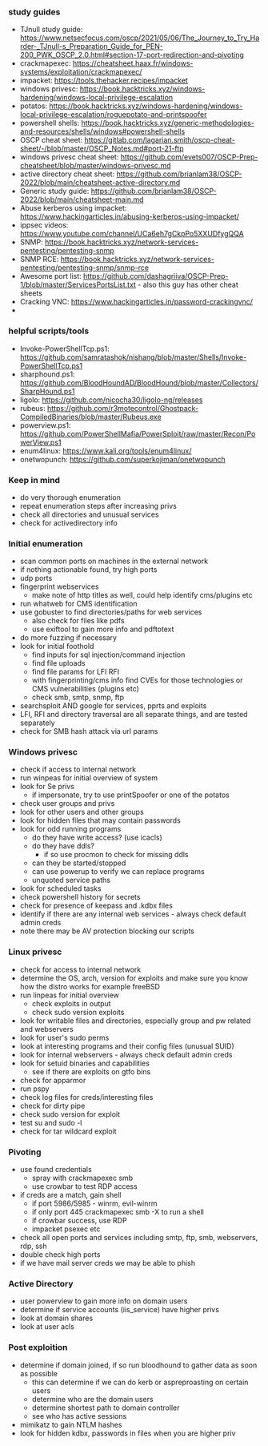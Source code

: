 ### study guides
- TJnull study guide: https://www.netsecfocus.com/oscp/2021/05/06/The_Journey_to_Try_Harder-_TJnull-s_Preparation_Guide_for_PEN-200_PWK_OSCP_2.0.html#section-17-port-redirection-and-pivoting
- crackmapexec: https://cheatsheet.haax.fr/windows-systems/exploitation/crackmapexec/
- impacket: https://tools.thehacker.recipes/impacket
- windows privesc: https://book.hacktricks.xyz/windows-hardening/windows-local-privilege-escalation
- potatos: https://book.hacktricks.xyz/windows-hardening/windows-local-privilege-escalation/roguepotato-and-printspoofer
- powershell shells: https://book.hacktricks.xyz/generic-methodologies-and-resources/shells/windows#powershell-shells
- OSCP cheat sheet: https://gitlab.com/lagarian.smith/oscp-cheat-sheet/-/blob/master/OSCP_Notes.md#port-21-ftp
- windows privesc cheat sheet: https://github.com/evets007/OSCP-Prep-cheatsheet/blob/master/windows-privesc.md
- active directory cheat sheet: https://github.com/brianlam38/OSCP-2022/blob/main/cheatsheet-active-directory.md
- Generic study guide: https://github.com/brianlam38/OSCP-2022/blob/main/cheatsheet-main.md
- Abuse kerberos using impacket: https://www.hackingarticles.in/abusing-kerberos-using-impacket/
- ippsec videos: https://www.youtube.com/channel/UCa6eh7gCkpPo5XXUDfygQQA
- SNMP: https://book.hacktricks.xyz/network-services-pentesting/pentesting-snmp
- SNMP RCE: https://book.hacktricks.xyz/network-services-pentesting/pentesting-snmp/snmp-rce
- Awesome port list: https://github.com/dashagriiva/OSCP-Prep-1/blob/master/ServicesPortsList.txt - also this guy has other cheat sheets
- Cracking VNC: https://www.hackingarticles.in/password-crackingvnc/
- 

### helpful scripts/tools
- Invoke-PowerShellTcp.ps1: https://github.com/samratashok/nishang/blob/master/Shells/Invoke-PowerShellTcp.ps1
- sharphound.ps1: https://github.com/BloodHoundAD/BloodHound/blob/master/Collectors/SharpHound.ps1
- ligolo: https://github.com/nicocha30/ligolo-ng/releases
- rubeus: https://github.com/r3motecontrol/Ghostpack-CompiledBinaries/blob/master/Rubeus.exe
- powerview.ps1: https://github.com/PowerShellMafia/PowerSploit/raw/master/Recon/PowerView.ps1
- enum4linux: https://www.kali.org/tools/enum4linux/
- onetwopunch: https://github.com/superkojiman/onetwopunch

### Keep in mind
- do very thorough enumeration
- repeat enumeration steps after increasing privs
- check all directories and unusual services
- check for activedirectory info

### Initial enumeration
- scan common ports on machines in the external network
- if nothing actionable found, try high ports
- udp ports
- fingerprint webservices
	- make note of http titles as well, could help identify cms/plugins etc
- run whatweb for CMS identification
- use gobuster to find directories/paths for web services
	- also check for files like pdfs
	- use exiftool to gain more info and pdftotext 
- do more fuzzing if necessary
- look for initial foothold
	- find inputs for sql injection/command injection
	- find file uploads
	- find file params for LFI RFI
	- with fingerprinting/cms info find CVEs for those technologies or CMS vulnerabilities (plugins etc)
	- check smb, smtp, snmp, ftp
- searchsploit AND google for services, pprts and exploits
- LFI, RFI and directory traversal are all separate things, and are tested separately
- check for SMB hash attack via url params

### Windows privesc
- check if access to internal network
- run winpeas for initial overview of system
- look for Se privs
	- if impersonate, try to use printSpoofer or one of the potatos
- check user groups and privs
- look for other users and other groups
- look for hidden files that may contain passwords
- look for odd running programs 
	- do they have write access? (use icacls)
	- do they have ddls?
		- if so use procmon to check for missing ddls
	- can they be started/stopped
	- can use powerup to verify we can replace programs
	- unquoted service paths
- look for scheduled tasks
- check powershell history for secrets
- check for presence of keepass and .kdbx files
- identify if there are any internal web services - always check default admin creds
- note there may be AV protection blocking our scripts

### Linux privesc
- check for access to internal network
- determine the OS, arch, version for exploits and make sure you know how the distro works for example freeBSD
- run linpeas for initial overview
	- check exploits in output
	- check sudo version exploits
- look for writable files and directories, especially group and pw related and webservers
- look for user's sudo perms
- look at interesting programs and their config files (unusual SUID)
- look for internal webservers - always check default admin creds
- look for setuid binaries and capabilities
	- see if there are exploits on gtfo bins
- check for apparmor
- run pspy
- check log files for creds/interesting files
- check for dirty pipe
- check sudo version for exploit
- test su and sudo -l
- check for tar wildcard exploit

### Pivoting
- use found credentials
	- spray with crackmapexec smb
	- use crowbar to test RDP access
- if creds are a match, gain shell
	- if port 5986/5985 - winrm, evil-winrm
	- if only port 445 crackmapexec smb -X to run a shell
	- if crowbar success, use RDP
	- impacket psexec etc
- check all open ports and services including smtp, ftp, smb, webservers, rdp, ssh
- double check high ports
- if we have mail server creds we may be able to phish

### Active Directory 
- user powerview to gain more info on domain users
- determine if service accounts (iis_service) have higher privs
- look at domain shares
- look at user acls

### Post exploition
- determine if domain joined, if so run bloodhound to gather data as soon as possible
	-  this can determine if we can do kerb or aspreproasting on certain users
	- determine who are the domain users
	- determine shortest path to domain controller
	- see who has active sessions
- mimikatz to gain NTLM hashes
- look for hidden kdbx, passwords in files when you are higher priv